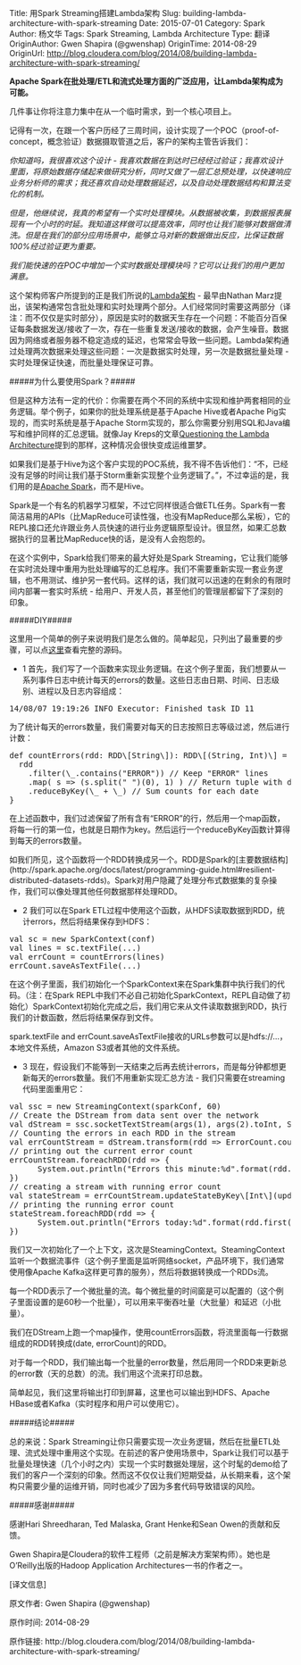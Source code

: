 Title: 用Spark Streaming搭建Lambda架构
Slug: building-lambda-architecture-with-spark-streaming
Date: 2015-07-01
Category: Spark
Author: 杨文华
Tags: Spark Streaming, Lambda Architecture
Type: 翻译
OriginAuthor: Gwen Shapira (@gwenshap)
OriginTime: 2014-08-29
OriginUrl: http://blog.cloudera.com/blog/2014/08/building-lambda-architecture-with-spark-streaming/


**Apache Spark在批处理/ETL和流式处理方面的广泛应用，让Lambda架构成为可能。**

几件事让你将注意力集中在从一个临时需求，到一个核心项目上。

记得有一次，在跟一个客户历经了三周时间，设计实现了一个POC（proof-of-concept，概念验证）数据摄取管道之后，客户的架构主管告诉我们：

*你知道吗，我很喜欢这个设计 - 我喜欢数据在到达时已经经过验证；我喜欢设计里面，将原始数据存储起来做研究分析，同时又做了一层汇总预处理，以快速响应业务分析师的需求；我还喜欢自动处理数据延迟，以及自动处理数据结构和算法变化的机制。*

*但是，他继续说，我真的希望有一个实时处理模块。从数据被收集，到数据报表展现有一个小时的时延。我知道这样做可以提高效率，同时也让我们能够对数据做清洗。但是在我们的部分应用场景中，能够立马对新的数据做出反应，比保证数据100%经过验证更为重要。*

*我们能快速的在POC中增加一个实时数据处理模块吗？它可以让我们的用户更加满意。*

这个架构师客户所提到的正是我们所说的[Lambda架构](http://lambda-architecture.net/) - 最早由Nathan Marz提出，该架构通常包含批处理和实时处理两个部分。人们经常同时需要这两部分（译注：而不仅仅是实时部分），原因是实时的数据天生存在一个问题：不能百分百保证每条数据发送/接收了一次，存在一些重复发送/接收的数据，会产生噪音。数据因为网络或者服务器不稳定造成的延迟，也常常会导致一些问题。Lambda架构通过处理两次数据来处理这些问题：一次是数据实时处理，另一次是数据批量处理 - 实时处理保证快速，而批量处理保证可靠。

#####为什么要使用Spark？#####

但是这种方法有一定的代价：你需要在两个不同的系统中实现和维护两套相同的业务逻辑。举个例子，如果你的批处理系统是基于Apache Hive或者Apache Pig实现的，而实时系统是基于Apache Storm实现的，那么你需要分别用SQL和Java编写和维护同样的汇总逻辑。就像Jay Kreps的文章[Questioning the Lambda Architecture](http://radar.oreilly.com/2014/07/questioning-the-lambda-architecture.html)提到的那样，这种情况会很快变成运维噩梦。

如果我们是基于Hive为这个客户实现的POC系统，我不得不告诉他们：“不，已经没有足够的时间让我们基于Storm重新实现整个业务逻辑了。”，不过幸运的是，我们用的是[Apache Spark](http://spark.apache.org/)，而不是Hive。

Spark是一个有名的机器学习框架，不过它同样很适合做ETL任务。Spark有一套简洁易用的APIs（比MapReduce可读性强，也没有MapReduce那么呆板），它的REPL接口还允许跟业务人员快速的进行业务逻辑原型设计。很显然，如果汇总数据执行的显著比MapReduce快的话，是没有人会抱怨的。

在这个实例中，Spark给我们带来的最大好处是Spark Streaming，它让我们能够在实时流处理中重用为批处理编写的汇总程序。我们不需要重新实现一套业务逻辑，也不用测试、维护另一套代码。这样的话，我们就可以迅速的在剩余的有限时间内部署一套实时系统 - 给用户、开发人员，甚至他们的管理层都留下了深刻的印象。

#####DIY#####

这里用一个简单的例子来说明我们是怎么做的。简单起见，只列出了最重要的步骤，可以点[这里](https://github.com/gwenshap/SparkStreamingExample)查看完整的源码。

+ 1 首先，我们写了一个函数来实现业务逻辑。在这个例子里面，我们想要从一系列事件日志中统计每天的errors的数量。这些日志由日期、时间、日志级别、进程以及日志内容组成：
<pre>
14/08/07 19:19:26 INFO Executor: Finished task ID 11
</pre>
为了统计每天的errors数量，我们需要对每天的日志按照日志等级过滤，然后进行计数：
<pre>
def countErrors(rdd: RDD\[String\]): RDD\[(String, Int)\] = {
  rdd
    .filter(\_.contains("ERROR")) // Keep "ERROR" lines
    .map( s => (s.split(" ")(0), 1) ) // Return tuple with date &amp; count
    .reduceByKey(\_ + \_) // Sum counts for each date
}
</pre>
<p>在上述函数中，我们过滤保留了所有含有“ERROR”的行，然后用一个map函数，将每一行的第一位，也就是日期作为key。然后运行一个reduceByKey函数计算得到每天的errors数量。</p>
<p>如我们所见，这个函数将一个RDD转换成另一个。RDD是Spark的[主要数据结构](http://spark.apache.org/docs/latest/programming-guide.html#resilient-distributed-datasets-rdds)。Spark对用户隐藏了处理分布式数据集的复杂操作，我们可以像处理其他任何数据那样处理RDD。</p>

+ 2 我们可以在Spark ETL过程中使用这个函数，从HDFS读取数据到RDD，统计errors，然后将结果保存到HDFS：
<pre>
val sc = new SparkContext(conf)
val lines = sc.textFile(...)
val errCount = countErrors(lines)
errCount.saveAsTextFile(...)
</pre>
<p>在这个例子里面，我们初始化一个SparkContext来在Spark集群中执行我们的代码。（注：在Spark REPL中我们不必自己初始化SparkContext，REPL自动做了初始化）SparkContext初始化完成之后，我们用它来从文件读取数据到RDD，执行我们的计数函数，然后将结果保存到文件。</p>
<p>spark.textFile and errCount.saveAsTextFile接收的URLs参数可以是hdfs://…，本地文件系统，Amazon S3或者其他的文件系统。</p>

+ 3 现在，假设我们不能等到一天结束之后再去统计errors，而是每分钟都想更新每天的errors数量。我们不用重新实现汇总方法 - 我们只需要在streaming代码里面重用它：
<pre>
val ssc = new StreamingContext(sparkConf, 60)
// Create the DStream from data sent over the network
val dStream = ssc.socketTextStream(args(1), args(2).toInt, StorageLevel.MEMORY_AND_DISK_SER)
// Counting the errors in each RDD in the stream
val errCountStream = dStream.transform(rdd => ErrorCount.countErrors(rdd))
// printing out the current error count
errCountStream.foreachRDD(rdd => {
      System.out.println("Errors this minute:%d".format(rdd.first()._2))
})
// creating a stream with running error count
val stateStream = errCountStream.updateStateByKey\[Int\](updateFunc)
// printing the running error count
stateStream.foreachRDD(rdd => {
      System.out.println("Errors today:%d".format(rdd.first()._2))
})
</pre>
<p>我们又一次初始化了一个上下文，这次是SteamingContext。SteamingContext监听一个数据流事件（这个例子里面是监听网络socket，产品环境下，我们通常使用像Apache Kafka这样更可靠的服务），然后将数据转换成一个RDDs流。</p>
<p>每一个RDD表示了一个微批量的流。每个微批量的时间窗是可以配置的（这个例子里面设置的是60秒一个批量），可以用来平衡吞吐量（大批量）和延迟（小批量）。</p>
<p>我们在DStream上跑一个map操作，使用countErrors函数，将流里面每一行数据组成的RDD转换成(date, errorCount)的RDD。</p>
<p>对于每一个RDD，我们输出每一个批量的error数量，然后用同一个RDD来更新总的error数（天的总数）的流。我们用这个流来打印总数。</p>

简单起见，我们这里将输出打印到屏幕，这里也可以输出到HDFS、Apache HBase或者Kafka（实时程序和用户可以使用它）。

#####结论#####

总的来说：Spark Streaming让你只需要实现一次业务逻辑，然后在批量ETL处理、流式处理中重用这个实现。在前述的客户使用场景中，Spark让我们可以基于批量处理快速（几个小时之内）实现一个实时数据处理层，这个时髦的demo给了我们的客户一个深刻的印象。然而这不仅仅让我们短期受益，从长期来看，这个架构只需要少量的运维开销，同时也减少了因为多套代码导致错误的风险。

#####感谢#####

感谢Hari Shreedharan, Ted Malaska, Grant Henke和Sean Owen的贡献和反馈。

Gwen Shapira是Cloudera的软件工程师（之前是解决方案架构师）。她也是O’Reilly出版的Hadoop Application Architectures一书的作者之一。

<div class="meta_info">
<p><span>[译文信息]</span></p>
<p>原文作者: Gwen Shapira (@gwenshap)</p>
<p>原作时间: 2014-08-29</p>
<p>原作链接: http://blog.cloudera.com/blog/2014/08/building-lambda-architecture-with-spark-streaming/</p>
</div>
